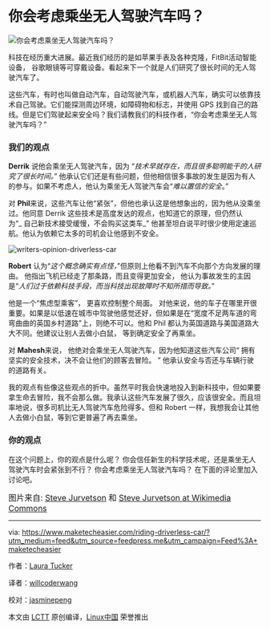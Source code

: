 # 你会考虑乘坐无人驾驶汽车吗？

![](https://maketecheasier-2d0f.kxcdn.com/assets/uploads/2016/10/Writers-Opinion-Driverless-Car-Featured.jpg "你会考虑乘坐无人驾驶汽车吗？")

科技在经历重大进展。最近我们经历的是如苹果手表及各种克隆，FitBit活动智能设备， 谷歌眼镜等可穿戴设备。看起来下一个就是人们研究了很长时间的无人驾驶汽车了。

这些汽车，有时也叫做自动汽车，自动驾驶汽车，或机器人汽车，确实可以依靠技术自己驾驶。它们能探测周边环境，如障碍物和标志，并使用 GPS 找到自己的路线。但是它们驾驶起来安全吗？我们请教我们的科技作者，“你会考虑乘坐无人驾驶汽车吗？”

### 我们的观点

**Derrik** 说他会乘坐无人驾驶汽车，因为 “_技术早就存在，而且很多聪明能干的人研究了很长时间。_” 他承认它们还是有些问题，但他相信很多事故的发生是因为有人的参与。如果不考虑人，他认为乘坐无人驾驶汽车会“_难以置信的安全_。”

对 **Phil**来说，这些汽车让他“紧张”，但他也承认这是他想象出的，因为他从没乘坐过。他同意 Derrik 这些技术是高度发达的观点，也知道它的原理，但仍然认为“_ 自己新技术接受缓慢，不会购买这类车_” 他甚至坦白说平时很少使用定速巡航。他认为依赖它太多的司机会让他感到不安全。

![writers-opinion-driverless-car](https://maketecheasier-2d0f.kxcdn.com/assets/uploads/2016/10/Writers-Opinion-Driverless-Car.jpg "编辑对无人驾驶汽车的观点")

**Robert** 认为“_这个概念确实有点怪，_”但原则上他看不到汽车不向那个方向发展的理由。 他指出飞机已经走了那条路，而且变得更加安全， 他认为事故发生的主因是“_人们过于依赖科技手段，而当科技出现故障时不知所措而导致。_”

他是一个“焦虑型乘客”， 更喜欢控制整个局面。 对他来说，他的车子在哪里开很重要。如果是以低速在城市中驾驶他感觉还好，但如果是在“宽度不足两车道的弯弯曲曲的英国乡村道路”上，则绝不可以。他和 Phil 都认为英国道路与美国道路大大不同。他建议让别人去做小白鼠， 等到确定安全了再乘坐。 

对 **Mahesh**来说， 他绝对会乘坐无人驾驶汽车，因为他知道这些汽车公司“ 拥有坚实的安全技术，决不会让他们的顾客去冒险。 ” 他承认安全与否还与车辆行驶的道路有关。

我的观点有些像这些观点的折中。虽然平时我会快速地投入到新科技中，但如果要拿生命去冒险，我不会那么做。我承认这些汽车发展了很久，应该很安全。而且坦率地说，很多司机比无人驾驶汽车危险得多。但和 Robert 一样，我想我会让其他人去做小白鼠，等到它更普遍了再去乘坐。


### 你的观点

在这个问题上，你的观点是什么呢？ 你会信任新生的科学技术呢，还是乘坐无人驾驶汽车时会紧张到不行？ 你会考虑乘坐无人驾驶汽车吗？ 在下面的评论里加入讨论吧。

<small style="box-sizing: inherit; font-size: 16px;">图片来自: [Steve Jurvetson][4] 和 [Steve Jurvetson at Wikimedia Commons][3]</small>

--------------------------------------------------------------------------------

via: https://www.maketecheasier.com/riding-driverless-car/?utm_medium=feed&utm_source=feedpress.me&utm_campaign=Feed%3A+maketecheasier

作者：[Laura Tucker][a]

译者：[willcoderwang](https://github.com/willcoderwang)

校对：[jasminepeng](https://github.com/jasminepeng)

本文由 [LCTT](https://github.com/LCTT/TranslateProject) 原创编译，[Linux中国](https://linux.cn/) 荣誉推出

[a]: https://www.maketecheasier.com/author/lauratucker/
[1]:https://www.maketecheasier.com/riding-driverless-car/#comments
[2]:https://www.maketecheasier.com/author/lauratucker/
[3]:https://commons.m.wikimedia.org/wiki/File:Inside_the_Google_RoboCar_today_with_PlanetLabs.jpg
[4]:https://commons.m.wikimedia.org/wiki/File:Jurvetson_Google_driverless_car_trimmed.jpg
[5]:https://support.google.com/adsense/troubleshooter/1631343
[6]:https://www.maketecheasier.com/best-wordpress-video-plugins/
[7]:https://www.maketecheasier.com/hidden-google-games/
[8]:mailto:?subject=Would%20You%20Consider%20Riding%20in%20a%20Driverless%20Car?&body=https%3A%2F%2Fwww.maketecheasier.com%2Friding-driverless-car%2F
[9]:http://twitter.com/share?url=https%3A%2F%2Fwww.maketecheasier.com%2Friding-driverless-car%2F&text=Would+You+Consider+Riding+in+a+Driverless+Car%3F
[10]:http://www.facebook.com/sharer.php?u=https%3A%2F%2Fwww.maketecheasier.com%2Friding-driverless-car%2F
[11]:https://www.maketecheasier.com/category/opinion/
